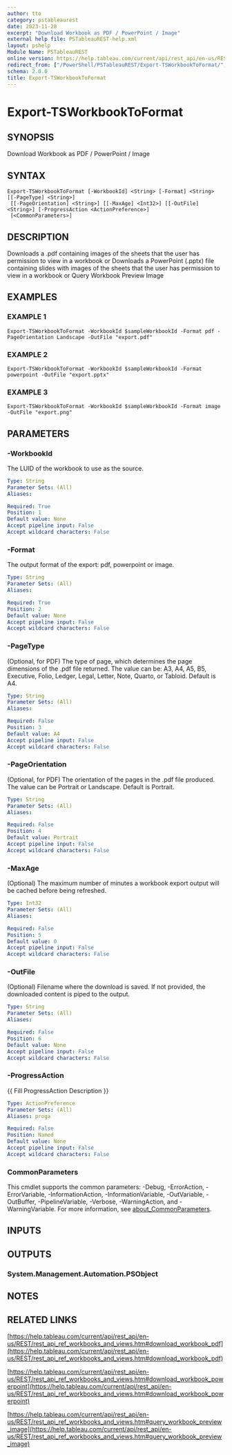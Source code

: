 ```yaml
---
author: tto
category: pstableaurest
date: 2023-11-28
excerpt: "Download Workbook as PDF / PowerPoint / Image"
external help file: PSTableauREST-help.xml
layout: pshelp
Module Name: PSTableauREST
online version: https://help.tableau.com/current/api/rest_api/en-us/REST/rest_api_ref_workbooks_and_views.htm#download_workbook_pdf
redirect_from: ["/PowerShell/PSTableauREST/Export-TSWorkbookToFormat/", "/PowerShell/PSTableauREST/export-tsworkbooktoformat/", "/PowerShell/export-tsworkbooktoformat/"]
schema: 2.0.0
title: Export-TSWorkbookToFormat
---
```


# Export-TSWorkbookToFormat

## SYNOPSIS
Download Workbook as PDF / PowerPoint / Image

## SYNTAX

```
Export-TSWorkbookToFormat [-WorkbookId] <String> [-Format] <String> [[-PageType] <String>]
 [[-PageOrientation] <String>] [[-MaxAge] <Int32>] [[-OutFile] <String>] [-ProgressAction <ActionPreference>]
 [<CommonParameters>]
```

## DESCRIPTION
Downloads a .pdf containing images of the sheets that the user has permission to view in a workbook
or
Downloads a PowerPoint (.pptx) file containing slides with images of the sheets that the user has permission to view in a workbook
or
Query Workbook Preview Image

## EXAMPLES

### EXAMPLE 1
```
Export-TSWorkbookToFormat -WorkbookId $sampleWorkbookId -Format pdf -PageOrientation Landscape -OutFile "export.pdf"
```

### EXAMPLE 2
```
Export-TSWorkbookToFormat -WorkbookId $sampleWorkbookId -Format powerpoint -OutFile "export.pptx"
```

### EXAMPLE 3
```
Export-TSWorkbookToFormat -WorkbookId $sampleWorkbookId -Format image -OutFile "export.png"
```

## PARAMETERS

### -WorkbookId
The LUID of the workbook to use as the source.

```yaml
Type: String
Parameter Sets: (All)
Aliases:

Required: True
Position: 1
Default value: None
Accept pipeline input: False
Accept wildcard characters: False
```

### -Format
The output format of the export: pdf, powerpoint or image.

```yaml
Type: String
Parameter Sets: (All)
Aliases:

Required: True
Position: 2
Default value: None
Accept pipeline input: False
Accept wildcard characters: False
```

### -PageType
(Optional, for PDF) The type of page, which determines the page dimensions of the .pdf file returned.
The value can be: A3, A4, A5, B5, Executive, Folio, Ledger, Legal, Letter, Note, Quarto, or Tabloid.
Default is A4.

```yaml
Type: String
Parameter Sets: (All)
Aliases:

Required: False
Position: 3
Default value: A4
Accept pipeline input: False
Accept wildcard characters: False
```

### -PageOrientation
(Optional, for PDF) The orientation of the pages in the .pdf file produced.
The value can be Portrait or Landscape.
Default is Portrait.

```yaml
Type: String
Parameter Sets: (All)
Aliases:

Required: False
Position: 4
Default value: Portrait
Accept pipeline input: False
Accept wildcard characters: False
```

### -MaxAge
(Optional) The maximum number of minutes a workbook export output will be cached before being refreshed.

```yaml
Type: Int32
Parameter Sets: (All)
Aliases:

Required: False
Position: 5
Default value: 0
Accept pipeline input: False
Accept wildcard characters: False
```

### -OutFile
(Optional) Filename where the download is saved.
If not provided, the downloaded content is piped to the output.

```yaml
Type: String
Parameter Sets: (All)
Aliases:

Required: False
Position: 6
Default value: None
Accept pipeline input: False
Accept wildcard characters: False
```

### -ProgressAction
{{ Fill ProgressAction Description }}

```yaml
Type: ActionPreference
Parameter Sets: (All)
Aliases: proga

Required: False
Position: Named
Default value: None
Accept pipeline input: False
Accept wildcard characters: False
```

### CommonParameters
This cmdlet supports the common parameters: -Debug, -ErrorAction, -ErrorVariable, -InformationAction, -InformationVariable, -OutVariable, -OutBuffer, -PipelineVariable, -Verbose, -WarningAction, and -WarningVariable. For more information, see [about_CommonParameters](http://go.microsoft.com/fwlink/?LinkID=113216).

## INPUTS

## OUTPUTS

### System.Management.Automation.PSObject
## NOTES

## RELATED LINKS

[https://help.tableau.com/current/api/rest_api/en-us/REST/rest_api_ref_workbooks_and_views.htm#download_workbook_pdf](https://help.tableau.com/current/api/rest_api/en-us/REST/rest_api_ref_workbooks_and_views.htm#download_workbook_pdf)

[https://help.tableau.com/current/api/rest_api/en-us/REST/rest_api_ref_workbooks_and_views.htm#download_workbook_powerpoint](https://help.tableau.com/current/api/rest_api/en-us/REST/rest_api_ref_workbooks_and_views.htm#download_workbook_powerpoint)

[https://help.tableau.com/current/api/rest_api/en-us/REST/rest_api_ref_workbooks_and_views.htm#query_workbook_preview_image](https://help.tableau.com/current/api/rest_api/en-us/REST/rest_api_ref_workbooks_and_views.htm#query_workbook_preview_image)

